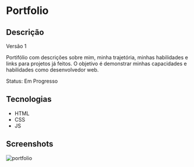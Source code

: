 # Portfolio
## Descrição
Versão 1

Portifólio com descrições sobre mim, minha trajetória, minhas habilidades e links para projetos já feitos.
O objetivo é demonstrar minhas capacidades e habilidades como desenvolvedor web.

Status: Em Progresso

## Tecnologias
- HTML
- CSS
- JS

## Screenshots
![portfolio](https://user-images.githubusercontent.com/123817885/236897275-b095c876-3f06-40b3-834b-859a93036484.png)
